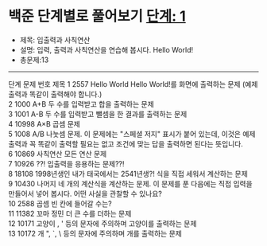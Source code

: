 # 백준 단계별로 풀어보기 [단계: 1](https://www.acmicpc.net/step/1)

- 제목: 입출력과 사칙연산
- 설명: 입력, 출력과 사칙연산을 연습해 봅시다. Hello World!
- 총문제:13
---
단계	문제 번호	제목
1	2557	Hello World
Hello World!를 화면에 출력하는 문제 (예제 출력과 똑같이 출력해야 합니다.)		
2	1000	A+B
두 수를 입력받고 합을 출력하는 문제		
3	1001	A-B
두 수를 입력받고 뺄셈을 한 결과를 출력하는 문제		
4	10998	A×B
곱셈 문제		
5	1008	A/B
나눗셈 문제. 이 문제에는 "스페셜 저지" 표시가 붙어 있는데, 이것은 예제 출력과 꼭 똑같이 출력할 필요는 없고 조건에 맞는 답을 출력하면 된다는 뜻입니다.		
6	10869	사칙연산
모든 연산 문제		
7	10926	??!
입출력을 응용하는 문제??!		
8	18108	1998년생인 내가 태국에서는 2541년생?!
식을 직접 세워서 계산하는 문제		
9	10430	나머지
네 개의 계산식을 계산하는 문제. 이 문제를 푼 다음에는 직접 입력을 만들어서 넣어 봅시다. 어떤 사실을 관찰할 수 있나요?		
10	2588	곱셈
빈 칸에 들어갈 수는?		
11	11382	꼬마 정민
더 큰 수를 더하는 문제		
12	10171	고양이
\, ' 등의 문자에 주의하며 고양이를 출력하는 문제		
13	10172	개
", `, \ 등의 문자에 주의하며 개를 출력하는 문제		
